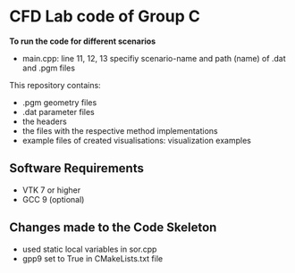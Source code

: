 # CFD Lab code of Group C


**To run the code for different scenarios**
*  main.cpp: line 11, 12, 13 specifiy scenario-name and path (name) of .dat and .pgm files 


This repository contains:

* .pgm geometry files
* .dat parameter files
* the headers
* the files with the respective method implementations 
* example files of created visualisations: visualization examples


## Software Requirements

* VTK 7 or higher
* GCC 9 (optional) 


## Changes made to the Code Skeleton

*  used static local variables in sor.cpp
*  gpp9 set to True in CMakeLists.txt file

